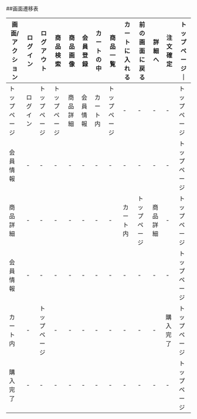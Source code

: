 ##画面遷移表

|画面/アクション|ログイン|ログアウト|商品検索|商品画像|会員登録|カートの中|商品一覧|カートに入れる|前の画面に戻る|詳細へ|注文確定|トップページ｜
|---------------|-------|---------|--------|--------|--------|---------|--------|--------------|-------------|------|--------|------------|
|トップページ   |ログイン|トップページ|トップページ|商品詳細|会員情報|カート内|トップページ|-    |-        |-     |-      |トップページ|
|会員情報       |-|-|-|-|-|-|-        |-        |-        |-        |-        |トップページ|
|商品詳細       |-       |- |-|-|-|-|-|カート内   |トップページ|商品詳細 |-|トップページ|
|会員情報       |-|-|-|-|-|-|-|-|-|-|-|トップページ|
|カート内       |-|トップページ|-|-|-|-|-|-|-|-|購入完了|トップページ|
|購入完了       |-|-|-|-|-|-|-|-|-|-|-|トップページ|
